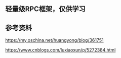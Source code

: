 ## 轻量级RPC框架，仅供学习
## 参考资料
https://my.oschina.net/huangyong/blog/361751

https://www.cnblogs.com/luxiaoxun/p/5272384.html
